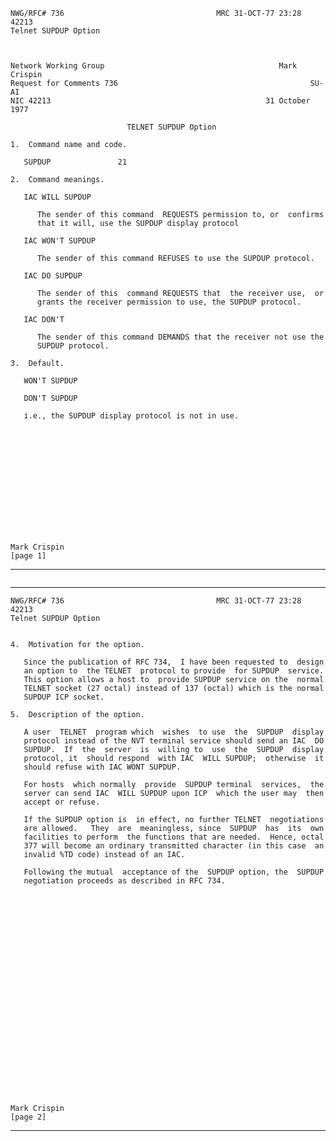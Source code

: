    NWG/RFC# 736                                  MRC 31-OCT-77 23:28  42213
    Telnet SUPDUP Option



    Network Working Group                                       Mark Crispin
    Request for Comments 736                                           SU-AI
    NIC 42213                                                31 October 1977

                              TELNET SUPDUP Option

    1.  Command name and code.

       SUPDUP               21

    2.  Command meanings.

       IAC WILL SUPDUP

          The sender of this command  REQUESTS permission to, or  confirms
          that it will, use the SUPDUP display protocol

       IAC WON'T SUPDUP

          The sender of this command REFUSES to use the SUPDUP protocol.

       IAC DO SUPDUP

          The sender of this  command REQUESTS that  the receiver use,  or
          grants the receiver permission to use, the SUPDUP protocol.

       IAC DON'T

          The sender of this command DEMANDS that the receiver not use the
          SUPDUP protocol.

    3.  Default.

       WON'T SUPDUP

       DON'T SUPDUP

       i.e., the SUPDUP display protocol is not in use.














    Mark Crispin                                                       [page 1]

------------------------------------------------------------------------

``` newpage
                                                                                      
```

------------------------------------------------------------------------

``` newpage
NWG/RFC# 736                                  MRC 31-OCT-77 23:28  42213
Telnet SUPDUP Option


4.  Motivation for the option.

   Since the publication of RFC 734,  I have been requested to  design
   an option to  the TELNET  protocol to provide  for SUPDUP  service.
   This option allows a host to  provide SUPDUP service on the  normal
   TELNET socket (27 octal) instead of 137 (octal) which is the normal
   SUPDUP ICP socket.

5.  Description of the option.

   A user  TELNET  program which  wishes  to use  the  SUPDUP  display
   protocol instead of the NVT terminal service should send an IAC  DO
   SUPDUP.  If  the  server  is  willing to  use  the  SUPDUP  display
   protocol, it  should respond  with IAC  WILL SUPDUP;  otherwise  it
   should refuse with IAC WONT SUPDUP.

   For hosts  which normally  provide  SUPDUP terminal  services,  the
   server can send IAC  WILL SUPDUP upon ICP  which the user may  then
   accept or refuse.

   If the SUPDUP option is  in effect, no further TELNET  negotiations
   are allowed.   They  are  meaningless, since  SUPDUP  has  its  own
   facilities to perform  the functions that are needed.  Hence, octal
   377 will become an ordinary transmitted character (in this case  an
   invalid %TD code) instead of an IAC.

   Following the mutual  acceptance of the  SUPDUP option, the  SUPDUP
   negotiation proceeds as described in RFC 734.

























Mark Crispin                                                       [page 2]
```

------------------------------------------------------------------------

``` newpage
                                                                                                                                                                                                                                                                                                                                                                    
```
